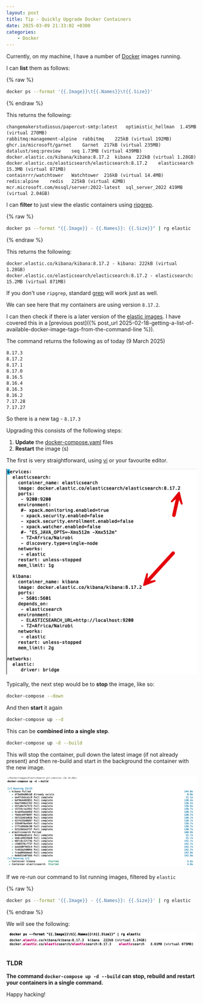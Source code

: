 ```yaml
---
layout: post
title: Tip - Quickly Upgrade Docker Containers
date: 2025-03-09 21:33:02 +0300
categories:
    - Docker
---
```


Currently, on my machine, I have a number of [Docker](https://www.docker.com/) images running.

I can **list** them as follows:

{% raw %}
```bash
docker ps --format '{{.Image}}\t{{.Names}}\t{{.Size}}'
```
{% endraw %}

This returns the following:

```plaintext
changemakerstudiosus/papercut-smtp:latest	optimistic_hellman	1.45MB (virtual 270MB)
rabbitmq:management-alpine	rabbitmq	225kB (virtual 192MB)
ghcr.io/microsoft/garnet	Garnet	217kB (virtual 235MB)
datalust/seq:preview	seq	1.73MB (virtual 439MB)
docker.elastic.co/kibana/kibana:8.17.2	kibana	222kB (virtual 1.28GB)
docker.elastic.co/elasticsearch/elasticsearch:8.17.2	elasticsearch	15.3MB (virtual 871MB)
containrrr/watchtower	Watchtower	216kB (virtual 14.4MB)
redis:alpine	redis	225kB (virtual 42MB)
mcr.microsoft.com/mssql/server:2022-latest	sql_server_2022	419MB (virtual 2.04GB)
```

I can **filter** to just view the elastic containers using [ripgrep](https://github.com/BurntSushi/ripgrep).

{% raw %}
```bash
docker ps --format "{{.Image}} - {{.Names}}: {{.Size}}" | rg elastic
```
{% endraw %}

This returns the following:

```plaintext
docker.elastic.co/kibana/kibana:8.17.2 - kibana: 222kB (virtual 1.28GB)
docker.elastic.co/elasticsearch/elasticsearch:8.17.2 - elasticsearch: 15.2MB (virtual 871MB)
```

If you don't use `ripgrep`, standard [grep](https://en.wikipedia.org/wiki/Grep) will work just as well.

We can see here that my containers are using version `8.17.2`.

I can then check if there is a later version of the [elastic images](https://hub.docker.com/_/elasticsearch). I have covered this in a [previous post]({% post_url 2025-02-18-getting-a-list-of-available-docker-image-tags-from-the-command-line %}).

The command returns the following as of today (9 March 2025)

```plaintext
8.17.3
8.17.2
8.17.1
8.17.0
8.16.5
8.16.4
8.16.3
8.16.2
7.17.28
7.17.27
```

So there is a new tag - `8.17.3`

Upgrading this consists of the following steps:

1. **Update** the [docker-compose.yaml](https://docs.docker.com/reference/compose-file/) files
2. **Restart** the image (s)

The first is very straightforward, using [vi](https://www.geeksforgeeks.org/vi-editor-unix/) or your favourite editor.

![dockercompose](../images/2025/03/dockercompose.png)

Typically, the next step would be to **stop** the image, like so:

```bash
docker-compose --down
```

And then **start** it again

```bash
docker-compose up --d
```

This can be **combined into a single step**.

```bash
docker-compose up -d --build
```

This will stop the container, pull down the latest image (if not already present) and then re-build and start in the background the container with the new image.

![dockerrebuild](../images/2025/03/dockerrebuild.png)

If we re-run our command to list running images, filtered by `elastic`

{% raw %}

```bash
docker ps --format '{{.Image}} - {{.Names}}: {{.Size}}' | rg elastic
```

{% endraw %}

We will see the following:

![elasticUpgraded](../images/2025/03/elasticUpgraded.png)

### TLDR

**The command `docker-compose up -d --build` can stop, rebuild and restart your containers in a single command.**

Happy hacking!
